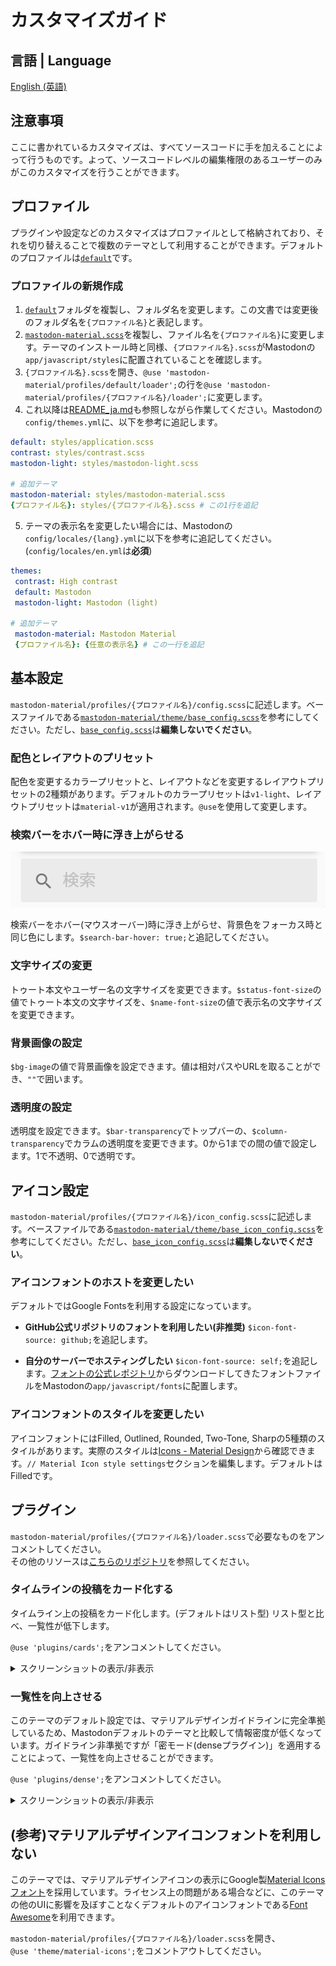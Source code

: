 # カスタマイズガイド

## 言語 | Language
[English (英語)](customization_guide.md)

## 注意事項
ここに書かれているカスタマイズは、すべてソースコードに手を加えることによって行うものです。よって、ソースコードレベルの編集権限のあるユーザーのみがこのカスタマイズを行うことができます。

## プロファイル
プラグインや設定などのカスタマイズはプロファイルとして格納されており、それを切り替えることで複数のテーマとして利用することができます。デフォルトのプロファイルは[`default`](../src/mastodon-material/profiles/default)です。

### プロファイルの新規作成
1. [`default`](../src/mastodon-material/profiles/default)フォルダを複製し、フォルダ名を変更します。この文書では変更後のフォルダ名を`{プロファイル名}`と表記します。
2. [`mastodon-material.scss`](../src/mastodon-material.scss)を複製し、ファイル名を`{プロファイル名}`に変更します。テーマのインストール時と同様、`{プロファイル名}.scss`がMastodonの`app/javascript/styles`に配置されていることを確認します。
3. `{プロファイル名}.scss`を開き、`@use 'mastodon-material/profiles/default/loader';`の行を`@use 'mastodon-material/profiles/{プロファイル名}/loader';`に変更します。
4. これ以降は[README_ja.md](../README_ja.md#導入手順)も参照しながら作業してください。Mastodonの`config/themes.yml`に、以下を参考に追記します。
  ```yml
  default: styles/application.scss
  contrast: styles/contrast.scss
  mastodon-light: styles/mastodon-light.scss
  
  # 追加テーマ
  mastodon-material: styles/mastodon-material.scss
  {プロファイル名}: styles/{プロファイル名}.scss # この1行を追記
  ```
5. テーマの表示名を変更したい場合には、Mastodonの`config/locales/{lang}.yml`に以下を参考に追記してください。(`config/locales/en.yml`は**必須**)
  ```yml
  themes:
   contrast: High contrast
   default: Mastodon
   mastodon-light: Mastodon (light)
  
  # 追加テーマ
   mastodon-material: Mastodon Material
   {プロファイル名}: {任意の表示名} # この一行を追記
  ```

## 基本設定
`mastodon-material/profiles/{プロファイル名}/config.scss`に記述します。ベースファイルである[`mastodon-material/theme/base_config.scss`](../src/mastodon-material/theme/base_config.scss)を参考にしてください。ただし、[`base_config.scss`](../src/mastodon-material/theme/base_config.scss)は**編集しないでください**。

### 配色とレイアウトのプリセット
配色を変更するカラープリセットと、レイアウトなどを変更するレイアウトプリセットの2種類があります。デフォルトのカラープリセットは`v1-light`、レイアウトプリセットは`material-v1`が適用されます。`@use`を使用して変更します。

### 検索バーをホバー時に浮き上がらせる
<img src="res/search-bar-hover.gif" alt="search-bar hover">

検索バーをホバー(マウスオーバー)時に浮き上がらせ、背景色をフォーカス時と同じ色にします。`$search-bar-hover: true;`と追記してください。

### 文字サイズの変更
トゥート本文やユーザー名の文字サイズを変更できます。`$status-font-size`の値でトゥート本文の文字サイズを、`$name-font-size`の値で表示名の文字サイズを変更できます。

### 背景画像の設定
`$bg-image`の値で背景画像を設定できます。値は相対パスやURLを取ることができ、`""`で囲います。

### 透明度の設定
透明度を設定できます。`$bar-transparency`でトップバーの、`$column-transparency`でカラムの透明度を変更できます。0から1までの間の値で設定します。1で不透明、0で透明です。

## アイコン設定
`mastodon-material/profiles/{プロファイル名}/icon_config.scss`に記述します。ベースファイルである[`mastodon-material/theme/base_icon_config.scss`](../src/mastodon-material/theme/base_icon_config.scss)を参考にしてください。ただし、[`base_icon_config.scss`](../src/mastodon-material/theme/base_icon_config.scss)は**編集しないでください**。

### アイコンフォントのホストを変更したい
デフォルトではGoogle Fontsを利用する設定になっています。

- **GitHub公式リポジトリのフォントを利用したい(非推奨)**
  `$icon-font-source: github;`を追記します。

- **自分のサーバーでホスティングしたい**
  `$icon-font-source: self;`を追記します。[フォントの公式レポジトリ](https://github.com/google/material-design-icons/tree/master/font)からダウンロードしてきたフォントファイルをMastodonの`app/javascript/fonts`に配置します。

### アイコンフォントのスタイルを変更したい
アイコンフォントにはFilled, Outlined, Rounded, Two-Tone, Sharpの5種類のスタイルがあります。実際のスタイルは[Icons - Material Design](https://material.io/resources/icons/)から確認できます。`// Material Icon style settings`セクションを編集します。デフォルトはFilledです。

## プラグイン
`mastodon-material/profiles/{プロファイル名}/loader.scss`で必要なものをアンコメントしてください。  
その他のリソースは[こちらのリポジトリ](https://github.com/GenbuProject/Mastodon-Material-Gallery)を参照してください。

### タイムラインの投稿をカード化する
タイムライン上の投稿をカード化します。(デフォルトはリスト型) リスト型と比べ、一覧性が低下します。

`@use 'plugins/cards';`をアンコメントしてください。

<details>
<summary>スクリーンショットの表示/非表示</summary>

![cards](res/cards.png)
</details>

### 一覧性を向上させる
このテーマのデフォルト設定では、マテリアルデザインガイドラインに完全準拠しているため、Mastodonデフォルトのテーマと比較して情報密度が低くなっています。ガイドライン非準拠ですが「密モード(denseプラグイン)」を適用することによって、一覧性を向上させることができます。

`@use 'plugins/dense';`をアンコメントしてください。

<details>
<summary>スクリーンショットの表示/非表示</summary>

Before
![before](res/mastodon-light.png)

After
![after](res/dense.png)
</details>

## (参考)マテリアルデザインアイコンフォントを利用しない
このテーマでは、マテリアルデザインアイコンの表示にGoogle製[Material Iconsフォント](https://google.github.io/material-design-icons/#icon-font-for-the-web)を採用しています。ライセンス上の問題がある場合などに、このテーマの他のUIに影響を及ぼすことなくデフォルトのアイコンフォントである[Font Awesome](https://fontawesome.com/)を利用できます。

`mastodon-material/profiles/{プロファイル名}/loader.scss`を開き、`@use 'theme/material-icons';`をコメントアウトしてください。
